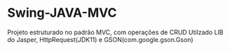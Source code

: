 # Swing-JAVA-MVC
Projeto estruturado no padrão MVC, com operações de CRUD
Utilzado LIB do Jasper, HttpRequest(JDK11) e GSON(com.google.gson.Gson)
